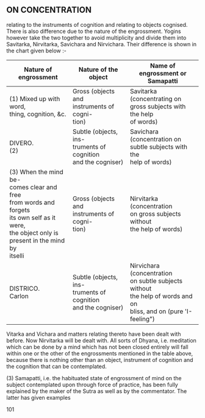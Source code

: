 ## ON CONCENTRATION

relating to the instruments of cognition and relating to objects cognised. There is also difference due to the nature of the engrossment. Yogins however take the two together to avoid multiplicity and divide them into Savitarka, Nirvitarka, Savichara and Nirvichara. Their difference is shown in the chart given below :-

| Nature of engrossment                                                                                                                                                | Nature of the object                                                  | Name of engrossment or<br/>Samapatti                                                                                            |
| -------------------------------------------------------------------------------------------------------------------------------------------------------------------- | --------------------------------------------------------------------- | ------------------------------------------------------------------------------------------------------------------------------- |
| (1) Mixed up with word,<br/>thing, cognition, &c.                                                                                                                    | Gross (objects and<br/>instruments of cogni-<br/>tion)                | Savitarka (concentrating on<br/>gross subjects with the help<br/>of words)                                                      |
| DIVERO.<br/>(2)                                                                                                                                                      | Subtle (objects, ins-<br/>truments of cognition<br/>and the cogniser) | Savichara (concentration on<br/>subtle subjects with the<br/>help of words)                                                     |
| (3) When the mind be-<br/>comes clear and free<br/>from words and forgets<br/>its own self as it were,<br/>the object only is<br/>present in the mind by<br/>itselli | Gross (objects and<br/>instruments of cogni-<br/>tion)                | Nirvitarka (concentration<br/>on gross subjects without<br/>the help of words)                                                  |
| DISTRICO.<br/>Carlon                                                                                                                                                 | Subtle (objects, ins-<br/>truments of cognition<br/>and the cogniser) | Nirvichara (concentration<br/>on subtle subjects without<br/>the help of words and on<br/>bliss, and on (pure 'I-<br/>feeling") |

Vitarka and Vichara and matters relating thereto have been dealt with before. Now Nirvitarka will be dealt with. All sorts of Dhyana, i.e. meditation which can be done by a mind which has not been closed entirely will fall within one or the other of the engrossments mentioned in the table above, because there is nothing other than an object, instrument of cognition and the cognition that can be contemplated.

(3) Samapatti, i.e. the habituated state of engrossment of mind on the subject contemplated upon through force of practice, has been fully explained by the maker of the Sutra as well as by the commentator. The latter has given examples

101
